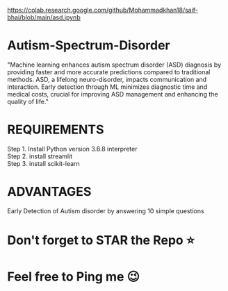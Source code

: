 https://colab.research.google.com/github/Mohammadkhan18/saif-bhai/blob/main/asd.ipynb
# Autism-Spectrum-Disorder
"Machine learning enhances autism spectrum disorder (ASD) diagnosis by providing faster and more accurate predictions compared to traditional methods. ASD, a lifelong neuro-disorder, impacts communication and interaction. Early detection through ML minimizes diagnostic time and medical costs, crucial for improving ASD management and enhancing the quality of life."

# REQUIREMENTS
Step 1. Install Python version 3.6.8 interpreter <br>
Step 2. install streamlit <br>
Step 3. install scikit-learn 

# ADVANTAGES
Early Detection of Autism disorder by answering 10 simple questions

# Don't forget to STAR the Repo ⭐

# Feel free to Ping me 😉
